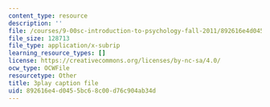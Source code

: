 ```yaml
---
content_type: resource
description: ''
file: /courses/9-00sc-introduction-to-psychology-fall-2011/892616e4d0455bc68c00d76c904ab34d_syXplPKQb_o.vtt
file_size: 128713
file_type: application/x-subrip
learning_resource_types: []
license: https://creativecommons.org/licenses/by-nc-sa/4.0/
ocw_type: OCWFile
resourcetype: Other
title: 3play caption file
uid: 892616e4-d045-5bc6-8c00-d76c904ab34d
---
```

